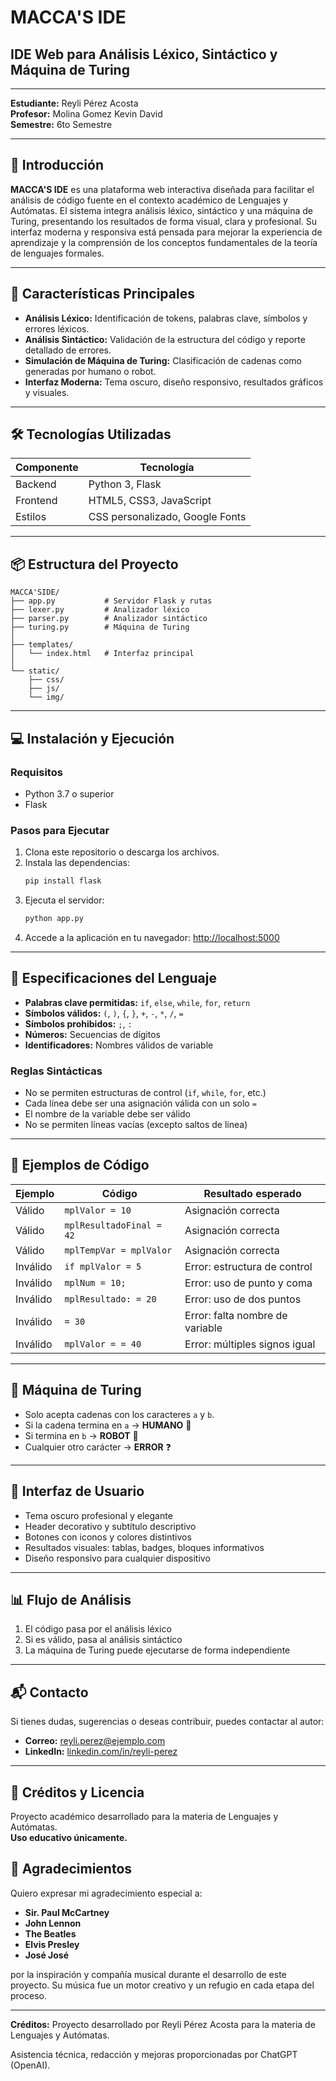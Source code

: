 # MACCA'S IDE

## IDE Web para Análisis Léxico, Sintáctico y Máquina de Turing

---

**Estudiante:** Reyli Pérez Acosta  
**Profesor:** Molina Gomez Kevin David  
**Semestre:** 6to Semestre

---

## 🏢 Introducción

**MACCA'S IDE** es una plataforma web interactiva diseñada para facilitar el análisis de código fuente en el contexto académico de Lenguajes y Autómatas. El sistema integra análisis léxico, sintáctico y una máquina de Turing, presentando los resultados de forma visual, clara y profesional. Su interfaz moderna y responsiva está pensada para mejorar la experiencia de aprendizaje y la comprensión de los conceptos fundamentales de la teoría de lenguajes formales.

---

## 🚀 Características Principales
- **Análisis Léxico:** Identificación de tokens, palabras clave, símbolos y errores léxicos.
- **Análisis Sintáctico:** Validación de la estructura del código y reporte detallado de errores.
- **Simulación de Máquina de Turing:** Clasificación de cadenas como generadas por humano o robot.
- **Interfaz Moderna:** Tema oscuro, diseño responsivo, resultados gráficos y visuales.

---

## 🛠️ Tecnologías Utilizadas
| Componente | Tecnología |
|------------|------------|
| Backend    | Python 3, Flask |
| Frontend   | HTML5, CSS3, JavaScript |
| Estilos    | CSS personalizado, Google Fonts |

---

## 📦 Estructura del Proyecto
```
MACCA'SIDE/
├── app.py           # Servidor Flask y rutas
├── lexer.py         # Analizador léxico
├── parser.py        # Analizador sintáctico
├── turing.py        # Máquina de Turing
│
├── templates/
│   └── index.html   # Interfaz principal
│
└── static/
    ├── css/
    ├── js/
    └── img/
```

---

## 💻 Instalación y Ejecución
### Requisitos
- Python 3.7 o superior
- Flask

### Pasos para Ejecutar
1. Clona este repositorio o descarga los archivos.
2. Instala las dependencias:
   ```bash
   pip install flask
   ```
3. Ejecuta el servidor:
   ```bash
   python app.py
   ```
4. Accede a la aplicación en tu navegador: [http://localhost:5000](http://localhost:5000)

---

## 🧩 Especificaciones del Lenguaje
- **Palabras clave permitidas:** `if`, `else`, `while`, `for`, `return`
- **Símbolos válidos:** `(`, `)`, `{`, `}`, `+`, `-`, `*`, `/`, `=`
- **Símbolos prohibidos:** `;`, `:`
- **Números:** Secuencias de dígitos
- **Identificadores:** Nombres válidos de variable

### Reglas Sintácticas
- No se permiten estructuras de control (`if`, `while`, `for`, etc.)
- Cada línea debe ser una asignación válida con un solo `=`
- El nombre de la variable debe ser válido
- No se permiten líneas vacías (excepto saltos de línea)

---

## 📝 Ejemplos de Código
| Ejemplo         | Código                              | Resultado esperado                  |
|-----------------|-------------------------------------|-------------------------------------|
| Válido          | `mplValor = 10`                     | Asignación correcta                 |
| Válido          | `mplResultadoFinal = 42`            | Asignación correcta                 |
| Válido          | `mplTempVar = mplValor`             | Asignación correcta                 |
| Inválido        | `if mplValor = 5`                   | Error: estructura de control        |
| Inválido        | `mplNum = 10;`                      | Error: uso de punto y coma          |
| Inválido        | `mplResultado: = 20`                | Error: uso de dos puntos            |
| Inválido        | `= 30`                              | Error: falta nombre de variable     |
| Inválido        | `mplValor = = 40`                   | Error: múltiples signos igual        |

---

## 🤖 Máquina de Turing
- Solo acepta cadenas con los caracteres `a` y `b`.
- Si la cadena termina en `a` → **HUMANO** 🧍
- Si termina en `b` → **ROBOT** 🤖
- Cualquier otro carácter → **ERROR** ❓

---

## 🎨 Interfaz de Usuario
- Tema oscuro profesional y elegante
- Header decorativo y subtítulo descriptivo
- Botones con iconos y colores distintivos
- Resultados visuales: tablas, badges, bloques informativos
- Diseño responsivo para cualquier dispositivo

---

## 📊 Flujo de Análisis
1. El código pasa por el análisis léxico
2. Si es válido, pasa al análisis sintáctico
3. La máquina de Turing puede ejecutarse de forma independiente

---

## 📬 Contacto
Si tienes dudas, sugerencias o deseas contribuir, puedes contactar al autor:
- **Correo:** reyli.perez@ejemplo.com
- **LinkedIn:** [linkedin.com/in/reyli-perez](https://linkedin.com/in/reyli-perez)

---

## 🤝 Créditos y Licencia
Proyecto académico desarrollado para la materia de Lenguajes y Autómatas.  
**Uso educativo únicamente.**

## 🙏 Agradecimientos

Quiero expresar mi agradecimiento especial a:

- **Sir. Paul McCartney**
- **John Lennon**
- **The Beatles**
- **Elvis Presley**
- **José José**

por la inspiración y compañía musical durante el desarrollo de este proyecto. Su música fue un motor creativo y un refugio en cada etapa del proceso.

---

**Créditos:**
Proyecto desarrollado por Reyli Pérez Acosta para la materia de Lenguajes y Autómatas.

Asistencia técnica, redacción y mejoras proporcionadas por ChatGPT (OpenAI).
